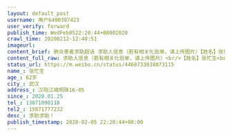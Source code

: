 ```yaml
---
layout: default_post
username: 用户6400387423
user_verify: forward
publish_time: WedFeb0522:20:44+08002020
crawl_time: 20200212-12:40:51
imageurl: 
content_brief: 肺炎患者求助超话 求助人信息（若有相关化验单，请上传图片）【姓名】张忙生【年龄】62岁【所在城市】武汉【所在小区、社区】汉阳江城明珠16-05【患病时间】2020.01.25【联系方式】13871098118【其他紧急联系人】‭158 7177 7232‬【病情描述】 求助求助！【真人真事】 我的姨父是一名医生 ...全文
content_full_raw: 求助人信息（若有相关化验单，请上传图片）<br/>【姓名】张忙生<br/>【年龄】62岁<br/>【所在城市】武汉<br/>【所在小区、社区】汉阳江城明珠16-05<br/>【患病时间】2020.01.25<br/>【联系方式】13871098118<br/>【其他紧急联系人】‭15871777232‬<br/>【病情描述】求助求助！【真人真事】我的姨父是一名医生，从1.25日开始低烧，一直到今天已经12天，从发烧那天开始就自行用药，但是效果并不理想、这几天出现了恶心呕吐的现象。社区也已经登记了，他们一直让我姨父吗核酸结果才能做进一步的安排，可是姨父和姨妈年龄大了，这几天一直辗转在各大医院排队等候检查。<br/>2月2日前往汉阳5医院做了CT核查，结果显示双<br/>肺已中重度感染。昨天去协和排队到很晚也没有领到核酸检测试纸。现在连夜赶到蔡甸同济医院去排队了。能不能领到只能看运气了！！！<br/>姨父生病以来一直是姨妈和表嫂在照顾。姨父和姨妈已经将自己和家里其它人隔离了10几天。可是她们也有一些轻微感染。刚刚电话联系表嫂，她都急哭了，家里还有两个小孩正是需要人照顾的时候，她说这个时候自己只能坚强挺住！！<br/>现在紧急需新要冠状病毒核酸检测和住院治疗<br/>联系人：刘女士
status_url: https://m.weibo.cn/status/4468733038873115
name_: 张忙生
age_: 62岁
city_: 武汉
address_: 汉阳江城明珠16-05
since_: 2020.01.25
tel_: 13871098118
tel2_: ‭15871777232‬
desc_: 求助求助！
publish_timestamp: 2020-02-05 22:20:44+08:00
---
```

